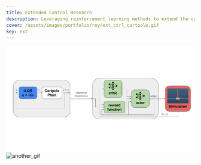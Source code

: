 ```yaml
---
title: Extended Control Research
description: Leveraging reinforcement learning methods to extend the control of state-space controllers, such as LQR.
cover: /assets/images/portfolio/roy/ext_ctrl_cartpole.gif
key: ext
---
```


![sys_diag](/assets/images/portfolio/roy/sys_diag.png)
![another_gif](/assets/images/portfolio/roy/ext_ctrlr_LQR_learning_DEMO.gif)